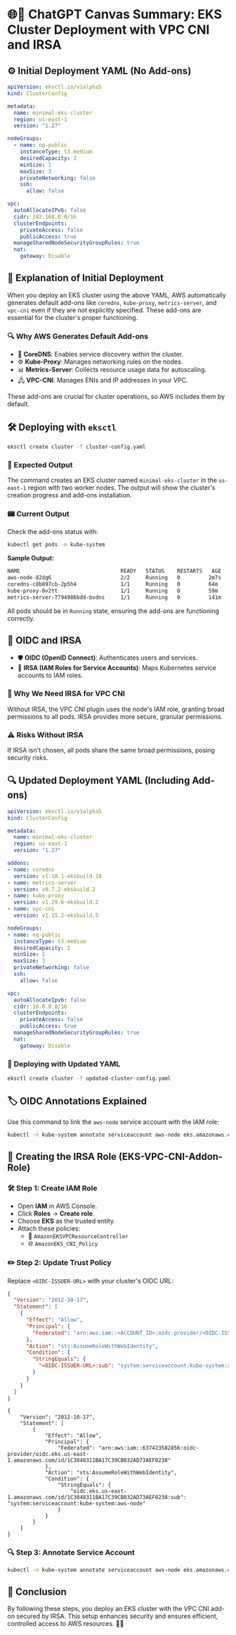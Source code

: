 # 🌐🚀 ChatGPT Canvas Summary: EKS Cluster Deployment with VPC CNI and IRSA

## ⚙️ Initial Deployment YAML (No Add-ons)
```yaml
apiVersion: eksctl.io/v1alpha5
kind: ClusterConfig

metadata:
  name: minimal-eks-cluster
  region: us-east-1
  version: "1.27"

nodeGroups:
  - name: ng-public
    instanceType: t3.medium
    desiredCapacity: 2
    minSize: 1
    maxSize: 3
    privateNetworking: false
    ssh:
      allow: false

vpc:
  autoAllocateIPv6: false
  cidr: 192.168.0.0/16
  clusterEndpoints:
    privateAccess: false
    publicAccess: true
  manageSharedNodeSecurityGroupRules: true
  nat:
    gateway: Disable
```

## 🧠 Explanation of Initial Deployment

When you deploy an EKS cluster using the above YAML, AWS automatically generates default add-ons like `coredns`, `kube-proxy`, `metrics-server`, and `vpc-cni` even if they are not explicitly specified. These add-ons are essential for the cluster's proper functioning.

### 🔍 Why AWS Generates Default Add-ons

- 🧭 **CoreDNS**: Enables service discovery within the cluster.
- ⚙️ **Kube-Proxy**: Manages networking rules on the nodes.
- 📊 **Metrics-Server**: Collects resource usage data for autoscaling.
- 🖧 **VPC-CNI**: Manages ENIs and IP addresses in your VPC.

These add-ons are crucial for cluster operations, so AWS includes them by default.

## 🛠️ Deploying with `eksctl`
```bash
eksctl create cluster -f cluster-config.yaml
```

### 🔄 Expected Output
The command creates an EKS cluster named `minimal-eks-cluster` in the `us-east-1` region with two worker nodes. The output will show the cluster's creation progress and add-ons installation.

### 📟 Current Output
Check the add-ons status with:
```bash
kubectl get pods -n kube-system
```

**Sample Output:**
```bash
NAME                                READY   STATUS    RESTARTS   AGE
aws-node-82dg6                      2/2     Running   0         2m7s
coredns-c8b897cb-2p5h4              1/1     Running   0         64m
kube-proxy-8v2tt                    1/1     Running   0         59m
metrics-server-7794986bdd-bvdns     1/1     Running   0         141m
```

All pods should be in `Running` state, ensuring the add-ons are functioning correctly.

## 🔐 OIDC and IRSA

- 🛡️ **OIDC (OpenID Connect)**: Authenticates users and services.
- 🎯 **IRSA (IAM Roles for Service Accounts)**: Maps Kubernetes service accounts to IAM roles.

### 🚨 Why We Need IRSA for VPC CNI

Without IRSA, the VPC CNI plugin uses the node's IAM role, granting broad permissions to all pods. IRSA provides more secure, granular permissions.

### ⚠️ Risks Without IRSA

If IRSA isn't chosen, all pods share the same broad permissions, posing security risks.

## 🔍 Updated Deployment YAML (Including Add-ons)
```yaml
apiVersion: eksctl.io/v1alpha5
kind: ClusterConfig

metadata:
  name: minimal-eks-cluster
  region: us-east-1
  version: "1.27"

addons:
- name: coredns
  version: v1.10.1-eksbuild.18
- name: metrics-server
  version: v0.7.2-eksbuild.2
- name: kube-proxy
  version: v1.29.6-eksbuild.2
- name: vpc-cni
  version: v1.15.2-eksbuild.5

nodeGroups:
- name: ng-public
  instanceType: t3.medium
  desiredCapacity: 2
  minSize: 1
  maxSize: 3
  privateNetworking: false
  ssh:
    allow: false

vpc:
  autoAllocateIpv6: false
  cidr: 10.0.0.0/16
  clusterEndpoints:
    privateAccess: false
    publicAccess: true
  manageSharedNodeSecurityGroupRules: true
  nat:
    gateway: Disable
```

### 🚀 Deploying with Updated YAML
```bash
eksctl create cluster -f updated-cluster-config.yaml
```

## 🏷️ OIDC Annotations Explained

Use this command to link the `aws-node` service account with the IAM role:
```bash
kubectl -n kube-system annotate serviceaccount aws-node eks.amazonaws.com/role-arn=arn:aws:iam::<account-id>:role/<role-name>
```

## 🔨 Creating the IRSA Role (EKS-VPC-CNI-Addon-Role)

### 🛠️ Step 1: Create IAM Role

- Open **IAM** in AWS Console.
- Click **Roles** → **Create role**.
- Choose **EKS** as the trusted entity.
- Attach these policies:
  - 📡 `AmazonEKSVPCResourceController`
  - 🌐 `AmazonEKS_CNI_Policy`

### ✏️ Step 2: Update Trust Policy

Replace `<OIDC-ISSUER-URL>` with your cluster's OIDC URL:
```json
{
  "Version": "2012-10-17",
  "Statement": [
    {
      "Effect": "Allow",
      "Principal": {
        "Federated": "arn:aws:iam::<ACCOUNT_ID>:oidc-provider/<OIDC-ISSUER-URL>"
      },
      "Action": "sts:AssumeRoleWithWebIdentity",
      "Condition": {
        "StringEquals": {
          "<OIDC-ISSUER-URL>:sub": "system:serviceaccount:kube-system:aws-node"
        }
      }
    }
  ]
}
```
```
{
    "Version": "2012-10-17",
    "Statement": [
        {
            "Effect": "Allow",
            "Principal": {
                "Federated": "arn:aws:iam::637423582856:oidc-provider/oidc.eks.us-east-1.amazonaws.com/id/1C3048311BA17C39CB032AD73AEF0238"
            },
            "Action": "sts:AssumeRoleWithWebIdentity",
            "Condition": {
                "StringEquals": {
                    "oidc.eks.us-east-1.amazonaws.com/id/1C3048311BA17C39CB032AD73AEF0238:sub": "system:serviceaccount:kube-system:aws-node"
                }
            }
        }
    ]
}
```

### 🔍 Step 3: Annotate Service Account
```bash
kubectl -n kube-system annotate serviceaccount aws-node eks.amazonaws.com/role-arn=arn:aws:iam::637423582856:role/EKS-VPC-CNI-Addon-Role
```

## 🎯 Conclusion

By following these steps, you deploy an EKS cluster with the VPC CNI add-on secured by IRSA. This setup enhances security and ensures efficient, controlled access to AWS resources. 🚀🔐

